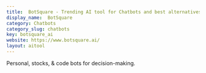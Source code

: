 ```yaml
---
title:  BotSquare - Trending AI tool for Chatbots and best alternatives
display_name:  BotSquare
category: Chatbots
category_slug: chatbots
key: botsquare_ai
website: https://www.botsquare.ai/
layout: aitool
---
```


Personal, stocks, & code bots for decision-making.

